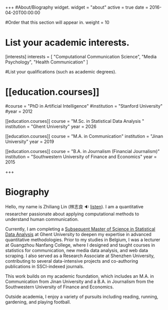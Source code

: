 +++
#About/Biography widget.
widget = "about"
active = true
date = 2016-04-20T00:00:00

#Order that this section will appear in.
weight = 10

# List your academic interests.
[interests]
  interests = [
    "Computational Communication Science",
    "Media Psychology",
    "Health Communication"
  ]


#List your qualifications (such as academic degrees).

# [[education.courses]]

#course = "PhD in Artificial Intelligence"
#institution = "Stanford University"
#year = 2012

[[education.courses]]
  course = "M.Sc. in Statistical Data Analysis  "
  institution = "Ghent University"
  year = 2026

[[education.courses]]
  course = "M.A. in Communication"
  institution = "Jinan University"
  year = 2019 

[[education.courses]]
  course = "B.A. in Journalism (Financial Journalism)"
  institution = "Southwestern University of Finance and Economics"
  year = 2015

+++

# Biography

Hello, my name is Zhiliang Lin (林志良 :sound: [listen](http://www.zhilianglin.com/files/zhiliang-lin.ogg)). I am a quantitative researcher passionate about applying computational methods to understand human communication. 

Currently, I am completing a [Subsequent Master of Science in Statistical Data Analysis](https://studiekiezer.ugent.be/2026/master-of-science-in-statistical-data-analysis-en) at Ghent University to deepen my expertise in advanced quantitative methodologies. Prior to my studies in Belgium, I was a  lecturer at Guangzhou Nanfang College, where I designed and taught courses in statistics for communication, new media data analysis, and web data scraping. I also served as a Research Associate at Shenzhen University, contributing to several data-intensive projects and co-authoring publications in SSCI-indexed journals.

This work builds on my academic foundation, which includes an M.A. in Communication from Jinan University and a B.A. in Journalism from the Southwestern University of Finance and Economics.

Outside academia, I enjoy a variety of pursuits including reading, running, gardening, and playing football.
